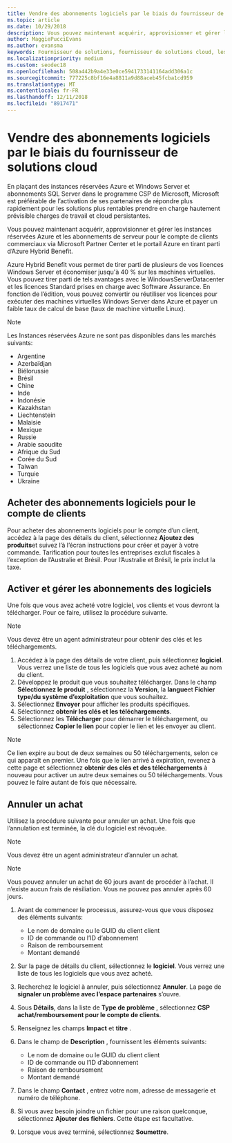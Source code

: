 ```yaml
---
title: Vendre des abonnements logiciels par le biais du fournisseur de solutions cloud | L’espace partenaires
ms.topic: article
ms.date: 10/29/2018
description: Vous pouvez maintenant acquérir, approvisionner et gérer les instances réservées Azure et les abonnements de serveur pour le compte de clients commerciaux via Microsoft Partner Center et le portail Azure en tirant parti d’Azure Hybrid Benefit.
author: MaggiePucciEvans
ms.author: evansma
keywords: Fournisseur de solutions, fournisseur de solutions cloud, les services basés sur le Cloud, Azure, Azure RI, Windows Server, SQL Server, abonnements logiciels le cloud
ms.localizationpriority: medium
ms.custom: seodec18
ms.openlocfilehash: 508a442b9a4e33e0ce5941733141164add306a1c
ms.sourcegitcommit: 777225c8bf16e4a8811a9d88aceb45fcba1cd959
ms.translationtype: MT
ms.contentlocale: fr-FR
ms.lasthandoff: 12/11/2018
ms.locfileid: "8917471"
---
```

# <a name="sell-software-subscriptions-through-csp"></a>Vendre des abonnements logiciels par le biais du fournisseur de solutions cloud

En plaçant des instances réservées Azure et Windows Server et abonnements SQL Server dans le programme CSP de Microsoft, Microsoft est préférable de l’activation de ses partenaires de répondre plus rapidement pour les solutions plus rentables prendre en charge hautement prévisible charges de travail et cloud persistantes. 

Vous pouvez maintenant acquérir, approvisionner et gérer les instances réservées Azure et les abonnements de serveur pour le compte de clients commerciaux via Microsoft Partner Center et le portail Azure en tirant parti d’Azure Hybrid Benefit. 

Azure Hybrid Benefit vous permet de tirer parti de plusieurs de vos licences Windows Server et économiser jusqu'à 40 % sur les machines virtuelles. Vous pouvez tirer parti de tels avantages avec le WindowsServerDatacenter et les licences Standard prises en charge avec Software Assurance. En fonction de l’édition, vous pouvez convertir ou réutiliser vos licences pour exécuter des machines virtuelles Windows Server dans Azure et payer un faible taux de calcul de base (taux de machine virtuelle Linux).

> [!NOTE]  
> Les Instances réservées Azure ne sont pas disponibles dans les marchés suivants:  
> * Argentine
> * Azerbaïdjan
> * Biélorussie
> * Brésil
> * Chine
> * Inde
> * Indonésie
> * Kazakhstan
> * Liechtenstein
> * Malaisie
> * Mexique
> * Russie
> * Arabie saoudite
> * Afrique du Sud
> * Corée du Sud
> * Taiwan
> * Turquie
> * Ukraine

## <a name="buy-software-subscriptions-on-behalf-of-customers"></a>Acheter des abonnements logiciels pour le compte de clients

Pour acheter des abonnements logiciels pour le compte d’un client, accédez à la page des détails du client, sélectionnez **Ajoutez des produits**et suivez l’à l’écran instructions pour créer et payer à votre commande. Tarification pour toutes les entreprises exclut fiscales à l’exception de l’Australie et Brésil. Pour l’Australie et Brésil, le prix inclut la taxe.


## <a name="activate-and-manage-software-subscriptions"></a>Activer et gérer les abonnements des logiciels

Une fois que vous avez acheté votre logiciel, vos clients et vous devront la télécharger. Pour ce faire, utilisez la procédure suivante. 

>[!NOTE]
>Vous devez être un agent administrateur pour obtenir des clés et les téléchargements. 

1. Accédez à la page des détails de votre client, puis sélectionnez **logiciel**. Vous verrez une liste de tous les logiciels que vous avez acheté au nom du client. 
2.  Développez le produit que vous souhaitez télécharger. Dans le champ **Sélectionnez le produit** , sélectionnez la **Version**, la **langue**et **Fichier type/du système d’exploitation** que vous souhaitez. 
3.  Sélectionnez **Envoyer** pour afficher les produits spécifiques. 
4.  Sélectionnez **obtenir les clés et les téléchargements**. 
5.  Sélectionnez les **Télécharger** pour démarrer le téléchargement, ou sélectionnez **Copier le lien** pour copier le lien et les envoyer au client. 

>[!NOTE]
>Ce lien expire au bout de deux semaines ou 50 téléchargements, selon ce qui apparaît en premier. Une fois que le lien arrivé à expiration, revenez à cette page et sélectionnez **obtenir des clés et des téléchargements** à nouveau pour activer un autre deux semaines ou 50 téléchargements. Vous pouvez le faire autant de fois que nécessaire. 


## <a name="cancel-a-purchase"></a>Annuler un achat
Utilisez la procédure suivante pour annuler un achat. Une fois que l’annulation est terminée, la clé du logiciel est révoquée. 

>[!NOTE]
>Vous devez être un agent administrateur d’annuler un achat. 

>[!NOTE]
>Vous pouvez annuler un achat de 60 jours avant de procéder à l’achat. Il n’existe aucun frais de résiliation. Vous ne pouvez pas annuler après 60 jours. 

1.  Avant de commencer le processus, assurez-vous que vous disposez des éléments suivants: 
    -   Le nom de domaine ou le GUID du client client
    -   ID de commande ou l’ID d’abonnement
    -   Raison de remboursement
    -   Montant demandé

2.  Sur la page de détails du client, sélectionnez le **logiciel**. Vous verrez une liste de tous les logiciels que vous avez acheté. 

3.  Recherchez le logiciel à annuler, puis sélectionnez **Annuler**. La page de **signaler un problème avec l’espace partenaires** s’ouvre. 

4.  Sous **Détails**, dans la liste de **Type de problème** , sélectionnez **CSP achat/remboursement pour le compte de clients**.

5.  Renseignez les champs **Impact** et **titre** . 

6.  Dans le champ de **Description** , fournissent les éléments suivants: 
    -   Le nom de domaine ou le GUID du client client
    -   ID de commande ou l’ID d’abonnement
    -   Raison de remboursement
    -   Montant demandé

7.  Dans le champ **Contact** , entrez votre nom, adresse de messagerie et numéro de téléphone. 

8.  Si vous avez besoin joindre un fichier pour une raison quelconque, sélectionnez **Ajouter des fichiers**. Cette étape est facultative. 

9.  Lorsque vous avez terminé, sélectionnez **Soumettre**.
